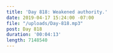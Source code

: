 ```yaml
---
title: 'Day 818: Weakened authority.'
date: 2019-04-17 15:24:00 -07:00
file: "/uploads/Day-818.mp3"
post: Day 818
duration: '00:04:13'
length: 7148540
---
```


